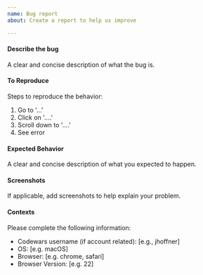 ```yaml
---
name: Bug report
about: Create a report to help us improve

---
```


#### Describe the bug
A clear and concise description of what the bug is.

#### To Reproduce

Steps to reproduce the behavior:

1. Go to '...'
2. Click on '....'
3. Scroll down to '....'
4. See error

#### Expected Behavior

A clear and concise description of what you expected to happen.

#### Screenshots

If applicable, add screenshots to help explain your problem.

#### Contexts

Please complete the following information:

- Codewars username (if account related): [e.g., jhoffner]
- OS: [e.g. macOS]
- Browser: [e.g. chrome, safari]
- Browser Version: [e.g. 22]
